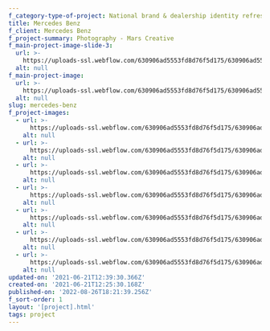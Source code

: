 ```yaml
---
f_category-type-of-project: National brand & dealership identity refresh
title: Mercedes Benz
f_client: Mercedes Benz
f_project-summary: Photography - Mars Creative
f_main-project-image-slide-3:
  url: >-
    https://uploads-ssl.webflow.com/630906ad5553fd8d76f5d175/630906ad5553fd83fdf5d17a_Untitled_Panorama-1.jpg
  alt: null
f_main-project-image:
  url: >-
    https://uploads-ssl.webflow.com/630906ad5553fd8d76f5d175/630906ad5553fd4f01f5d179_173A2086-Edit-2.jpg
  alt: null
slug: mercedes-benz
f_project-images:
  - url: >-
      https://uploads-ssl.webflow.com/630906ad5553fd8d76f5d175/630906ad5553fd5a6df5d180_ConSign_MercedesKingsway_LR-1949.jpg
    alt: null
  - url: >-
      https://uploads-ssl.webflow.com/630906ad5553fd8d76f5d175/630906ad5553fd1859f5d17e_ConSign_MercedesKingsway_LR-1992.jpg
    alt: null
  - url: >-
      https://uploads-ssl.webflow.com/630906ad5553fd8d76f5d175/630906ad5553fd0c1cf5d17f_ConSign_MercedesKingsway_LR-2008.jpg
    alt: null
  - url: >-
      https://uploads-ssl.webflow.com/630906ad5553fd8d76f5d175/630906ad5553fd075cf5d17c_ConSign_MercedesKingsway_LR-2054.jpg
    alt: null
  - url: >-
      https://uploads-ssl.webflow.com/630906ad5553fd8d76f5d175/630906ad5553fdf92cf5d17b_ConSign_MercedesKingsway_LR-.jpg
    alt: null
  - url: >-
      https://uploads-ssl.webflow.com/630906ad5553fd8d76f5d175/630906ad5553fd723df5d181_ConSign_MercedesKingsway_LR-1.jpg
    alt: null
  - url: >-
      https://uploads-ssl.webflow.com/630906ad5553fd8d76f5d175/630906ad5553fded89f5d17d_ConSign_MercedesKingsway_LR-2042.jpg
    alt: null
updated-on: '2021-06-21T12:39:30.366Z'
created-on: '2021-06-21T12:25:30.168Z'
published-on: '2022-08-26T18:21:39.256Z'
f_sort-order: 1
layout: '[project].html'
tags: project
---
```



